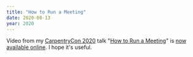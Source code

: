 ```yaml
---
title: "How to Run a Meeting"
date: 2020-08-13
year: 2020
---
```


Video from my [CarpentryCon 2020](https://2020.carpentrycon.org/) talk
"[How to Run a Meeting](https://docs.google.com/presentation/d/1HSdgVQjq0d3UYh-aA4uWHXxYYpySn_xXwfn_M4Ms8Ts/)"
is [now available online](https://www.youtube.com/watch?v=5f3-q9SzkeE).
I hope it's useful.

